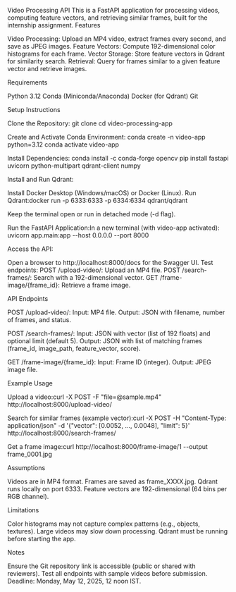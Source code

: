 Video Processing API
This is a FastAPI application for processing videos, computing feature vectors, and retrieving similar frames, built for the internship assignment.
Features

Video Processing: Upload an MP4 video, extract frames every second, and save as JPEG images.
Feature Vectors: Compute 192-dimensional color histograms for each frame.
Vector Storage: Store feature vectors in Qdrant for similarity search.
Retrieval: Query for frames similar to a given feature vector and retrieve images.

Requirements

Python 3.12
Conda (Miniconda/Anaconda)
Docker (for Qdrant)
Git

Setup Instructions

Clone the Repository:
git clone <repository-url>
cd video-processing-app


Create and Activate Conda Environment:
conda create -n video-app python=3.12
conda activate video-app


Install Dependencies:
conda install -c conda-forge opencv
pip install fastapi uvicorn python-multipart qdrant-client numpy


Install and Run Qdrant:

Install Docker Desktop (Windows/macOS) or Docker (Linux).
Run Qdrant:docker run -p 6333:6333 -p 6334:6334 qdrant/qdrant


Keep the terminal open or run in detached mode (-d flag).


Run the FastAPI Application:In a new terminal (with video-app activated):
uvicorn app.main:app --host 0.0.0.0 --port 8000


Access the API:

Open a browser to http://localhost:8000/docs for the Swagger UI.
Test endpoints:
POST /upload-video/: Upload an MP4 file.
POST /search-frames/: Search with a 192-dimensional vector.
GET /frame-image/{frame_id}: Retrieve a frame image.





API Endpoints

POST /upload-video/:
Input: MP4 file.
Output: JSON with filename, number of frames, and status.


POST /search-frames/:
Input: JSON with vector (list of 192 floats) and optional limit (default 5).
Output: JSON with list of matching frames (frame_id, image_path, feature_vector, score).


GET /frame-image/{frame_id}:
Input: Frame ID (integer).
Output: JPEG image file.



Example Usage

Upload a video:curl -X POST -F "file=@sample.mp4" http://localhost:8000/upload-video/


Search for similar frames (example vector):curl -X POST -H "Content-Type: application/json" -d '{"vector": [0.0052, ..., 0.0048], "limit": 5}' http://localhost:8000/search-frames/


Get a frame image:curl http://localhost:8000/frame-image/1 --output frame_0001.jpg



Assumptions

Videos are in MP4 format.
Frames are saved as frame_XXXX.jpg.
Qdrant runs locally on port 6333.
Feature vectors are 192-dimensional (64 bins per RGB channel).

Limitations

Color histograms may not capture complex patterns (e.g., objects, textures).
Large videos may slow down processing.
Qdrant must be running before starting the app.

Notes

Ensure the Git repository link is accessible (public or shared with reviewers).
Test all endpoints with sample videos before submission.
Deadline: Monday, May 12, 2025, 12 noon IST.

